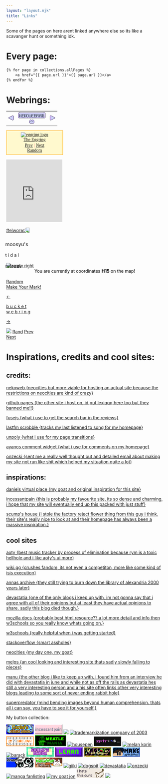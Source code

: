```yaml
---
layout: "layout.njk"
title: "Links"
---
```


<div class="background-div">
  Some of the pages on here arent linked anywhere else so its like a scavanger hunt or something idk.

  # Every page:

    {% for page in collections.allPages %}
        <a href="{{ page.url }}">{{ page.url }}</a>
    {% endfor %}

  # Webrings:

  <div id="nekowebring">
    <table style="width: auto;">
      <tbody>
        <tr>
          <td class="webring-prev">
            <a href="https://moosyu.github.io/jsonStorage/nekoRing/redirect.html?to=prev&name=moosyu" target="_parent">
              <img src="/assets/prev-mauve.png" alt="Previous Site">
            </a>
          </td>
          <td style="text-align: center;" class="webring-info">
              <a href="https://webring.nekoweb.org/members" target="_parent">
                <img src="/assets/nekowebring-mauve-title.png" alt="NekoWebRing Index">
              </a>
              <br>
              <span class="webring-links">
                <a href="https://moosyu.github.io/jsonStorage/nekoRing/redirect.html?to=random&name=moosyu" target="_parent">
                <img src="/assets/cat-mauve-nod.gif" alt="Random Site">
              </a>
            </span>
          </td>
          <td class="webring-next">
            <a href="https://moosyu.github.io/jsonStorage/nekoRing/redirect.html?to=next&name=moosyu" target="_parent">
              <img src="/assets/prev-mauve.png" style="-webkit-transform: scaleX(-1); transform: scaleX(-1);" alt="Next Site">
            </a>
          </td>
        </tr>
      </tbody>
    </table>
  </div>
  <div style="padding-top: 5px; color: #ff7598; font-family: ms gothic; background-color: #fff9ce; border: orange 1px solid; padding-bottom: 5px; text-align: center; width: 180px;">
      <a href="https://eggring.neocities.org/"><img src="https://eggring.neocities.org/img/egg.gif" alt="eggring logo" style="image-rendering: pixelated;"></a>
      <br>
      <a href="https://eggring.neocities.org/">The Eggring</a>
      <div style="padding-top: 2px;">
          <a href="https://moosyu.github.io/jsonStorage/eggRing/redirect.html?to=prev&name=moostyswixsite">Prev</a> |
          <a href="https://moosyu.github.io/jsonStorage/eggRing/redirect.html?to=next&name=moostyswixsite">Next</a>
          <br>
          <a href="https://moosyu.github.io/jsonStorage/eggRing/redirect.html?to=random&name=moostyswixsite">Random</a>
      </div>
  </div>
  <div style="display:block; margin: 15px auto;">
      <iframe style="border: none; width: 180px; height: 200px;" src="https://neocities.jeith.com/wii-webring.html?site=https://moosyu.nekoweb.org&variant=standard" title="wiiring iframe">
      </iframe>
  </div>
  <div id="neko-tag">
      <div class="webring-bg">
          <div class="webring-wrapper">
            <div>
              <div class="webring-prev">
                <a href="https://moosyu.github.io/jsonStorage/nekoTag/redirect.html?to=prev&name=moosyu" target="_parent">
                  <img class="arrow-image" src="https://darkosparko.nekoweb.org/webrings/neko-tag/neko-tag-images/arrow-0970.png" style="transform: scaleX(-1);" alt="arrowleft">
                </a>
              </div>
              <div class="box">
                <div style="width: 80px; height: 80px;" id="moosyu">
                  <div style="position: relative; top: 10px; right: 3px;">
                    <p style="font-size: 16px;">moosyu's</p>
                    <div class="wavy-title">
                      <span>t</span>
                      <span>i</span>
                      <span>d</span>
                      <span>a</span>
                      <span>l</span>
                    </div>
                    <p style="font-size: 16px;">retreat</p>
                  </div>
                </div>
              </div>
              <div class="webring-next">
                <a href="https://moosyu.github.io/jsonStorage/nekoTag/redirect.html?to=next&name=moosyu" target="_parent">
                  <img class="arrow-image" src="https://darkosparko.nekoweb.org/webrings/neko-tag/neko-tag-images/arrow-0970.png" alt="arrow right">
                </a>
              </div>
            </div>
            <div style="text-align: center; color: black;">
              You are currently at coordinates <span style="font-weight: bold;">H15</span> on the map!
            </div>
              <br>
                <span class='webring-links'>
                  <a href="https://moosyu.github.io/jsonStorage/nekoTag/redirect.html?to=random&name=moosyu">Random</a>
                  <br>
                  <a href="https://darkosparko.nekoweb.org/webrings/neko-tag/neko-tag-index.html">Make Your Mark!</a>
                </span>
          </div>
        </div>
  </div>
  <div class="rainbow-border">
      <p class="rainbowUnder">
          <a href="https://webring.bucketfish.me/redirect.html?to=prev&name=moosyu">←</a>
      </p>
      <a class="rainbowUnder" href="https://webring.bucketfish.me" id="header">
          <span style="--n:-10000ms;">b</span>
          <span style="--n:-9900ms;">u</span>
          <span style="--n:-9800ms;">c</span>
          <span style="--n:-9700ms;">k</span>
          <span style="--n:-9600ms;">e</span>
          <span style="--n:-9500ms;">t</span>
          <span style="--n:-9400ms;"> </span>
          <br>
          <span style="--n:-9300ms;">w</span>
          <span style="--n:-9200ms;">e</span>
          <span style="--n:-9100ms;">b</span>
          <span style="--n:-9000ms;">r</span>
          <span style="--n:-8900ms;">i</span>
          <span style="--n:-8800ms;">n</span>
          <span style="--n:-8700ms;">g</span>
      </a>
      <p class="rainbowUnder">
          <a class="navig" href="https://webring.bucketfish.me/redirect.html?to=next&name=moosyu">→</a>
      </p>
  </div>
  <div style="width:104px; display: inline-block;">
    <a href="https://peanits.lol/webrings/musicring/index.php"><img src="https://peanits.lol/webrings/musicring/assets/button.gif"></a>
    <a href="https://peanits.lol/webrings/musicring/rand.php">Rand</a>
    <a href="https://peanits.lol/webrings/musicring/prev.php?slug=moosyu">Prev</a>
    <a href="https://peanits.lol/webrings/musicring/next.php?slug=moosyu">Next</a>
  </div>


  # Inspirations, credits and cool sites:

  ## credits:

  [nekoweb {neocities but more viable for hosting an actual site because the restrictions on neocities are kind of crazy}](https://nekoweb.org/)

  [github pages {the other site i host on, id put lexiqqq here too but they banned me!!}](https://pages.github.com/)

  [fusejs {what i use to get the search bar in the reviews}](https://www.fusejs.io/)

  [lastfm scrobble {tracks my last listened to song for my homepage}](https://www.last.fm/about/trackmymusic)

  [unpoly {what i use for my page transitions}](https://unpoly.com/)

  [ayanos comment widget {what i use for comments on my homepage}](https://virtualobserver.moe/ayano/comment-widget)

  [onzecki {sent me a really well thought out and detailed email about making my site not run like shit which helped my situation quite a lot}](https://onz.ee/)

  ## inspirations:

  [daniels virtual place {my goat and original inspiration for this site}](https://displayman.neocities.org/)

  [incessantpain {this is probably my favourite site, its so dense and charming, i hope that my site will eventually end up this packed with just stuff}](https://incessantpain.neocities.org/)

  [scump's house {i stole the factory reject flower thing from this guy i think. their site's really nice to look at and their homepage has always been a massive inspiration.}](https://scumpsmallbrain.neocities.org/)


  ## cool sites

  [aoty {best music tracker by process of elimination because rym is a toxic hellhole and i like aoty's ui more}](https://www.albumoftheyear.org/)

  [wiki.gg {crushes fandom, its not even a competiton, more like some kind of isis execution}](https://www.wiki.gg/)

  [annas archive {they still trying to burn down the library of alexandria 2000 years later}](https://annas-archive.org/)

  [devastatia {one of the only blogs i keep up with, im not gonna say that i agree with all of their opinions but at least they have actual opinions to share. sadly this blog died though.}](https://devastatia.com/)

  [mozilla docs {probably best html resource?? a lot more detail and info then w3schools so you really know whats going on.}](https://developer.mozilla.org/en-US/)

  [w3schools {really helpful when i was getting started}](https://www.w3schools.com/)

  [stackoverflow {smart assholes}](https://stackoverflow.com/)

  [neocities {my day one, my goat}](https://neocities.org/)

  [melps {an cool looking and interesting site thats sadly slowly falling to pieces}](https://melps.neocities.org/)

  [manu {the other blog i like to keep up with, i found him from an interview he did with devastatia in june and while not as off the rails as devastatia hes still a very interesting person and a his site often links other very interesting blogs leading to some sort of never ending rabbit hole}](https://manuelmoreale.com/)

  [superpredator {mind bending images beyond human comprehension. thats all i can say, you have to see it for yourself.}](https://superpredator.zone/)

  My button collection:

  <div class="buttons-links">
    <a href="https://displayman.neocities.org/"><img src="/assets/Botón_página_Daniel.gif" alt="daniel"></a>
    <a href="https://incessantpain.neocities.org/"><img src="/assets/buttonincessant.gif" alt="pain"></a>
    <a href="https://rice.place/" target="_blank"><img src="https://rice.nekoweb.org/button/riceplace.png"></a>
    <a href="https://trademarkhell.net/"><img src="https://trademarkhell.net/tmsspecialhell.png" alt="trademarkization company of 2003"></a>
    <a href="https://sad.ovh/"> <img src="/assets/sadovh.png" alt="sad.ovh"></a>
    <a href="https://vegacollective.com/"> <img src="/assets/MeatleMania_2.gif" alt="vega collective"></a>
    <a href="https://housepen.nekoweb.org/"> <img src="/assets/housepen.avif" alt="housepen"></a>
    <a href="https://zptr.cc/"><img src="/assets/@me.gif" alt="zeroptr"></a>
    <a href="https://melankorin.net/"><img src="https://melankorin.net/assets/img/buttons/button-1.gif" alt="melan korin"></a>
    <a href="https://obama.nekoweb.org/"><img src="https://obama.nekoweb.org/obbutton.png" alt="barack"></a>
    <a href="https://scumpsmallbrain.neocities.org"> <img src="/assets/scumpshouse.gif" alt="scumps house"></a>
    <a href="https://goblin-heart.net/sadgrl/"> <img src="/assets/sadgrl_online_learn.gif" alt="sadgrl"></a>
    <a href="https://melonking.net/"> <img src="/assets/melonking.gif" alt="melonking"></a>
    <a href="https://max.nekoweb.org/"> <img src="/assets/button.gif" alt="max"></a>
    <a href="https://riversons.art/"> <img src="/assets/rivblink.gif" alt="riverson"></a>
    <a href="https://nekoweb.org/"> <img src="/assets/button11.gif" alt="nekoweb"></a>
    <a href="https://giikis2.neocities.org/"> <img src="https://giikis2.neocities.org/assets/badges/giikis2.png" width="88" height="31" alt="giiki"></a>
    <a href="https://dogspit.nekoweb.org/"><img src="https://i.imgur.com/0pnWFCL.png" alt="dogspit"></a>
    <a href="https://devastatia.com/"><img src="/assets/devastatia-88x31.png" alt="devastatia"></a>
    <a href="https://onz.ee/"><img src="/assets/onzecki.avif" alt="onzecki"></a>
    <a href="https://michiru.org/manga/join.php"><img src="/assets/manga88x31.avif" alt="manga fanlisting"></a>
    <a href="https://jonathn.peanits.lol/"><img src="/assets/jonathn.gif" alt="my goat jon"></a>
    <a href="https://poyoweb.poyo.study"><img src="https://raw.githubusercontent.com/mrdapoyo/poyoweb-node/refs/heads/main/public/buttons/carl-is-a-cunt.png" alt="poyoweb"></a>
    <a href="https://joo.sh/"><img src="https://files.joo.sh/img/buttons/jooshRice.gif"></a>
  </div>
</div>